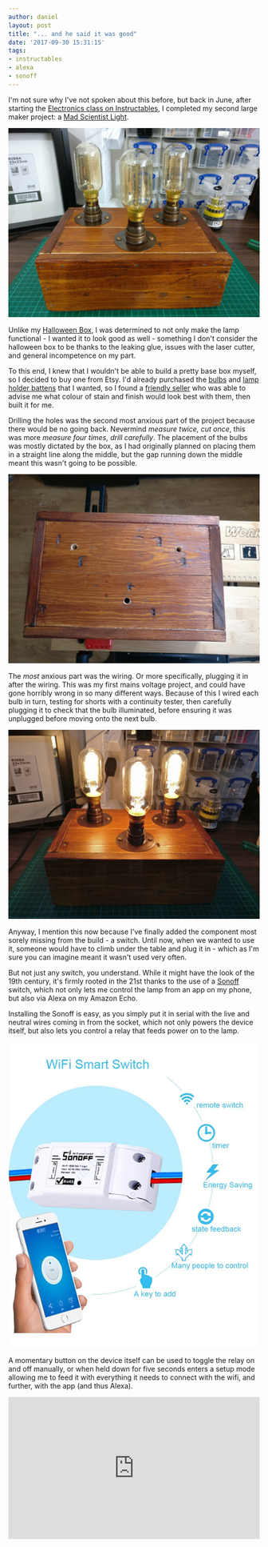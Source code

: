```yaml
---
author: daniel
layout: post
title: "... and he said it was good"
date: '2017-09-30 15:31:15'
tags:
- instructables
- alexa
- sonoff
---
```


I'm not sure why I've not spoken about this before, but back in June, after starting the [Electronics class on Instructables](https://www.instructables.com/class/Electronics-Class/), I completed my second large maker project: a [Mad Scientist Light](https://www.instructables.com/id/Build-a-Mad-Scientist-Light/#comment-CMMSLIYJ3EPQVMC).

![](/assets/img/2017/09/IMG_20170604_151522.jpg)

Unlike my [Halloween Box](http://maker.limeblast.co.uk/2017/02/09/my-halloween-box-isnt-four-months-late-its-eight-months-early/), I was determined to not only make the lamp functional - I wanted it to look good as well - something I don't consider the halloween box to be thanks to the leaking glue, issues with the laser cutter, and general incompetence on my part.

To this end, I knew that I wouldn't be able to build a pretty base box myself, so I decided to buy one from Etsy. I'd already purchased the [bulbs](http://amzn.to/2hF1bYp) and [lamp holder battens](http://amzn.to/2yzrhz7) that I wanted, so I found a [friendly seller](https://www.etsy.com/uk/people/loulapworth) who was able to advise me what colour of stain and finish would look best with them, then built it for me.

Drilling the holes was the second most anxious part of the project because there would be no going back. Nevermind _measure twice, cut once_, this was more _measure four times, drill carefully_. The placement of the bulbs was mostly dictated by the box, as I had originally planned on placing them in a straight line along the middle, but the gap running down the middle meant this wasn't going to be possible.

![](/assets/img/2017/09/IMG_20170527_120350--1-.jpg)

The _most_ anxious part was the wiring. Or more specifically, plugging it in after the wiring. This was my first mains voltage project, and could have gone horribly wrong in so many different ways. Because of this I wired each bulb in turn, testing for shorts with a continuity tester, then carefully plugging it to check that the bulb illuminated, before ensuring it was unplugged before moving onto the next bulb.

![](/assets/img/2017/09/IMG_20170604_151536.jpg)

Anyway, I mention this now because I've finally added the component most sorely missing from the build - a switch. Until now, when we wanted to use it, someone would have to climb under the table and plug it in - which as I'm sure you can imagine meant it wasn't used very often.

But not just any switch, you understand. While it might have the look of the 19th century, it's firmly rooted in the 21st thanks to the use of a [Sonoff](http://amzn.to/2kbuHFO) switch, which not only lets me control the lamp from an app on my phone, but also via Alexa on my Amazon Echo.

Installing the Sonoff is easy, as you simply put it in serial with the live and neutral wires coming in from the socket, which not only powers the device itself, but also lets you control a relay that feeds power on to the lamp.

![](/assets/img/2017/09/61RHDZDsrCL._SL1213_--1-.jpg)

A momentary button on the device itself can be used to toggle the relay on and off manually, or when held down for five seconds enters a setup mode allowing me to feed it with everything it needs to connect with the wifi, and further, with the app (and thus Alexa).

<style>.embed-container { position: relative; padding-bottom: 56.25%; height: 0; overflow: hidden; max-width: 100%; } .embed-container iframe, .embed-container object, .embed-container embed { position: absolute; top: 0; left: 0; width: 100%; height: 100%; }</style><div class='embed-container'><iframe src='https://www.youtube.com/embed/DrybWl2v7Zg' frameborder='0' allowfullscreen></iframe></div>
